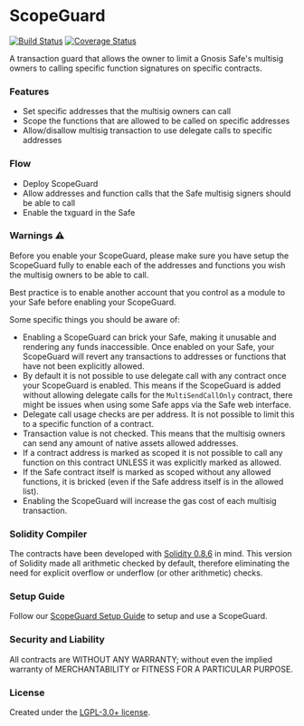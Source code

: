 # ScopeGuard

[![Build Status](https://github.com/gnosis/zodiac-guard-scope/actions/workflows/ci.yml/badge.svg)](https://github.com/gnosis/zodiac-guard-scope/actions/workflows/ci.yml)
[![Coverage Status](https://coveralls.io/repos/github/gnosis/zodiac-guard-scope/badge.svg?branch=main)](https://coveralls.io/github/gnosis/zodiac-guard-scope)

A transaction guard that allows the owner to limit a Gnosis Safe's multisig owners to calling specific function signatures on specific contracts.

### Features

- Set specific addresses that the multisig owners can call
- Scope the functions that are allowed to be called on specific addresses
- Allow/disallow multisig transaction to use delegate calls to specific addresses

### Flow

- Deploy ScopeGuard
- Allow addresses and function calls that the Safe multisig signers should be able to call
- Enable the txguard in the Safe

### Warnings ⚠️

Before you enable your ScopeGuard, please make sure you have setup the ScopeGuard fully to enable each of the addresses and functions you wish the multisig owners to be able to call.

Best practice is to enable another account that you control as a module to your Safe before enabling your ScopeGuard.

Some specific things you should be aware of:

- Enabling a ScopeGuard can brick your Safe, making it unusable and rendering any funds inaccessible.
  Once enabled on your Safe, your ScopeGuard will revert any transactions to addresses or functions that have not been explicitly allowed.
- By default it is not possible to use delegate call with any contract once your ScopeGuard is enabled.
  This means if the ScopeGuard is added without allowing delegate calls for the `MultiSendCallOnly` contract, there might be issues when using some Safe apps via the Safe web interface.
- Delegate call usage checks are per address. It is not possible to limit this to a specific function of a contract.
- Transaction value is not checked.
  This means that the multisig owners can send any amount of native assets allowed addresses.
- If a contract address is marked as scoped it is not possible to call any function on this contract UNLESS it was explicitly marked as allowed.
- If the Safe contract itself is marked as scoped without any allowed functions, it is bricked (even if the Safe address itself is in the allowed list).
- Enabling the ScopeGuard will increase the gas cost of each multisig transaction.

### Solidity Compiler

The contracts have been developed with [Solidity 0.8.6](https://github.com/ethereum/solidity/releases/tag/v0.8.6) in mind. This version of Solidity made all arithmetic checked by default, therefore eliminating the need for explicit overflow or underflow (or other arithmetic) checks.

### Setup Guide

Follow our [ScopeGuard Setup Guide](./docs/setup_guide.md) to setup and use a ScopeGuard.

### Security and Liability

All contracts are WITHOUT ANY WARRANTY; without even the implied warranty of MERCHANTABILITY or FITNESS FOR A PARTICULAR PURPOSE.

### License

Created under the [LGPL-3.0+ license](LICENSE).
